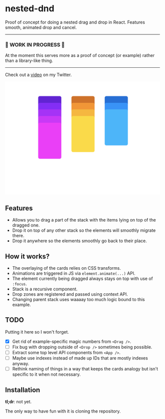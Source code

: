 # nested-dnd

Proof of concept for doing a nested drag and drop in React. Features smooth,
animated drop and cancel.

---

### :construction: **WORK IN PROGRESS** :construction:

At the moment this serves more as a proof of concept (or example) rather than
a library-like thing.

---

Check out a [video](https://twitter.com/tczajecki/status/1122261807249412097) on
my Twitter.

<p align="center"><img src="screenshot.png"></p>

## Features

- Allows you to drag a part of the stack with the items lying on top of the
  dragged one.
- Drop it on top of any other stack so the elements will smoothly migrate there.
- Drop it anywhere so the elements smoothly go back to their place.

## How it works?

- The overlaying of the cards relies on CSS transforms.
- Animations are triggered
  in JS via `element.animate(...)` API.
- The element currently being dragged always stays on top with use of `:focus`.
- Stack is a recursive component.
- Drop zones are registered and passed using context API.
- Changing parent stack uses waaaay too much logic bound to this example.

## TODO

Putting it here so I won't forget.

- [x] Get rid of example-specific magic numbers from `<Drag />`.
- [ ] Fix bug with dropping outside of `<Drop />` sometimes being possible.
- [ ] Extract some top level API components from `<App />`.
- [ ] Maybe use indexes instead of made up IDs that are mostly indexes anyway.
- [ ] Rethink naming of things in a way that keeps the cards analogy but isn't
      specific to it when not necessary.

## Installation

**tl;dr**: not yet.

The only way to have fun with it is cloning the repository.
